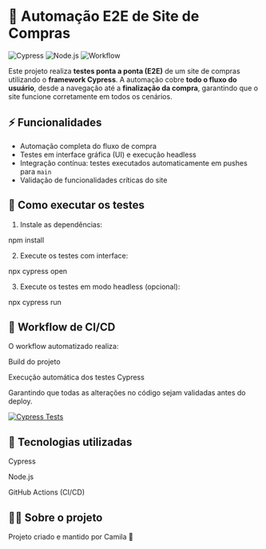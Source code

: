 # 🛒 Automação E2E de Site de Compras

![Cypress](https://img.shields.io/badge/Cypress-8BA8FF?logo=cypress&logoColor=white) ![Node.js](https://img.shields.io/badge/Node.js-339933?logo=node.js&logoColor=white) ![Workflow](https://img.shields.io/badge/CI/CD-AUTO-green)

Este projeto realiza **testes ponta a ponta (E2E)** de um site de compras utilizando o **framework Cypress**. A automação cobre **todo o fluxo do usuário**, desde a navegação até a **finalização da compra**, garantindo que o site funcione corretamente em todos os cenários.



## ⚡ Funcionalidades

- Automação completa do fluxo de compra  
- Testes em interface gráfica (UI) e execução headless  
- Integração contínua: testes executados automaticamente em pushes para `main`
- Validação de funcionalidades críticas do site  


## 🚀 Como executar os testes

1. Instale as dependências:

npm install

2. Execute os testes com interface:

npx cypress open

3. Execute os testes em modo headless (opcional):

npx cypress run


## 🔧 Workflow de CI/CD

O workflow automatizado realiza:

Build do projeto

Execução automática dos testes Cypress

Garantindo que todas as alterações no código sejam validadas antes do deploy.

[![Cypress Tests](https://github.com/camilasgoncalves/Projeto-Cypress-E2E/actions/workflows/testes.yml/badge.svg)](https://github.com/camilasgoncalves/Projeto-Cypress-E2E/actions/workflows/testes.yml)

## 🧪 Tecnologias utilizadas

Cypress

Node.js

GitHub Actions (CI/CD)

## 👩‍💻 Sobre o projeto

Projeto criado e mantido por Camila 🧪



